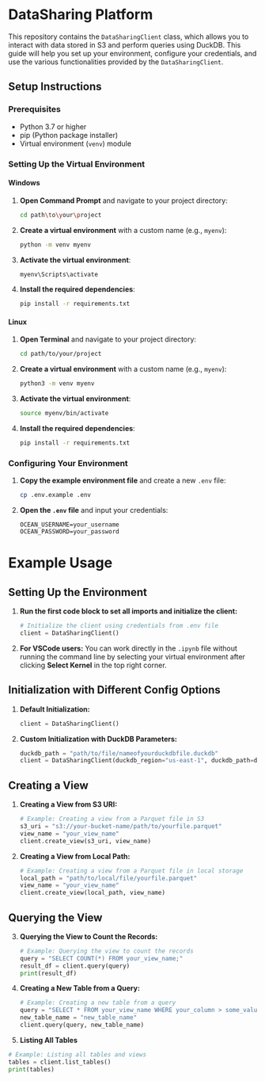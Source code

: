 # DataSharing Platform

This repository contains the `DataSharingClient` class, which allows you to interact with data stored in S3 and perform queries using DuckDB. This guide will help you set up your environment, configure your credentials, and use the various functionalities provided by the `DataSharingClient`.

## Setup Instructions

### Prerequisites

- Python 3.7 or higher
- pip (Python package installer)
- Virtual environment (`venv`) module

### Setting Up the Virtual Environment

#### Windows

1. **Open Command Prompt** and navigate to your project directory:

    ```bash
    cd path\to\your\project
    ```

2. **Create a virtual environment** with a custom name (e.g., `myenv`):

    ```bash
    python -m venv myenv
    ```

3. **Activate the virtual environment**:

    ```bash
    myenv\Scripts\activate
    ```

4. **Install the required dependencies**:

    ```bash
    pip install -r requirements.txt
    ```

#### Linux

1. **Open Terminal** and navigate to your project directory:

    ```bash
    cd path/to/your/project
    ```

2. **Create a virtual environment** with a custom name (e.g., `myenv`):

    ```bash
    python3 -m venv myenv
    ```

3. **Activate the virtual environment**:

    ```bash
    source myenv/bin/activate
    ```

4. **Install the required dependencies**:

    ```bash
    pip install -r requirements.txt
    ```

### Configuring Your Environment

1. **Copy the example environment file** and create a new `.env` file:

    ```bash
    cp .env.example .env
    ```

2. **Open the `.env` file** and input your credentials:

    ```
    OCEAN_USERNAME=your_username
    OCEAN_PASSWORD=your_password
    ```

# Example Usage

## Setting Up the Environment

1. **Run the first code block to set all imports and initialize the client:**

    ```python
    # Initialize the client using credentials from .env file
    client = DataSharingClient()
    ```

2. **For VSCode users:** You can work directly in the `.ipynb` file without running the command line by selecting your virtual environment after clicking **Select Kernel** in the top right corner.

## Initialization with Different Config Options

1. **Default Initialization:**
    ```python
    client = DataSharingClient()
    ```

2. **Custom Initialization with DuckDB Parameters:**
    ```python
    duckdb_path = "path/to/file/nameofyourduckdbfile.duckdb"
    client = DataSharingClient(duckdb_region="us-east-1", duckdb_path=duckdb_path)
    ```

## Creating a View

1. **Creating a View from S3 URI:**
    ```python
    # Example: Creating a view from a Parquet file in S3
    s3_uri = "s3://your-bucket-name/path/to/yourfile.parquet"
    view_name = "your_view_name"
    client.create_view(s3_uri, view_name)
    ```

2. **Creating a View from Local Path:**
    ```python
    # Example: Creating a view from a Parquet file in local storage
    local_path = "path/to/local/file/yourfile.parquet"
    view_name = "your_view_name"
    client.create_view(local_path, view_name)
    ```

## Querying the View

3. **Querying the View to Count the Records:**
    ```python
    # Example: Querying the view to count the records
    query = "SELECT COUNT(*) FROM your_view_name;"
    result_df = client.query(query)
    print(result_df)
    ```

4. **Creating a New Table from a Query:**
    ```python
    # Example: Creating a new table from a query
    query = "SELECT * FROM your_view_name WHERE your_column > some_value;"
    new_table_name = "new_table_name"
    client.query(query, new_table_name)
    ```

5. **Listing All Tables**

```python
# Example: Listing all tables and views
tables = client.list_tables()
print(tables)